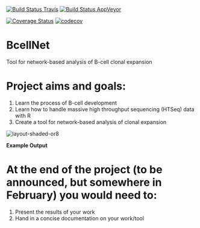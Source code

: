 [![Build Status Travis](https://travis-ci.org/snaketron/BcellNet.svg?branch=build-system)](https://travis-ci.org/snaketron/BcellNet)
[![Build Status AppVeyor](https://ci.appveyor.com/api/projects/status/1uqh4xdpgeicpahp?svg=true)](https://ci.appveyor.com/project/thatsIch/bcellnet)

[![Coverage Status](https://coveralls.io/repos/github/snaketron/BcellNet/badge.svg)](https://coveralls.io/github/snaketron/BcellNet)
[![codecov](https://codecov.io/gh/snaketron/BcellNet/branch/master/graph/badge.svg)](https://codecov.io/gh/snaketron/BcellNet)


# BcellNet
Tool for network-based analysis of B-cell clonal expansion


# Project aims and goals:
1. Learn the process of B-cell development
2. Learn how to handle massive high throughput sequencing (HTSeq) data with R
3. Create a tool for network-based analysis of clonal expansion

![layout-shaded-or8](https://cloud.githubusercontent.com/assets/2210496/22018334/9deab5b2-dcae-11e6-8cc0-c37164d598c0.png)

**Example Output**

# At the end of the project (to be announced, but somewhere in February) you would need to:
1. Present the results of your work
2. Hand in a concise documentation on your work/tool
